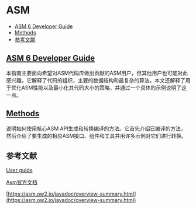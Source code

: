 # ASM

* [ASM 6 Developer Guide](#ASM6DeveloperGuide)
* [Methods](#Methods)
* [参考文献](#参考文献)

## <a name="ASM6DeveloperGuide">[ASM 6 Developer Guide](./developer-guide.md)</a>

本指南主要面向希望对ASM代码库做出贡献的ASM用户，但其他用户也可能对此感兴趣。它解释了代码的组织，主要的数据结构和最复杂的算法。本文还解释了用于优化ASM性能以及最小化其代码大小的策略，并通过一个具体的示例说明了这一点。

## <a name="Methods">[Methods](./methods.md)</a>

说明如何使用核心ASM API生成和转换编译的方法。它首先介绍已编译的方法，然后介绍了要生成的相应ASM接口、组件和工具并用许多示例对它们进行转换。

## <a name="参考文献">参考文献</a>

[User guide](https://asm.ow2.io/asm4-guide.pdf)

[Asm官方文档](https://asm.ow2.io)

[https://asm.ow2.io/javadoc/overview-summary.html](https://asm.ow2.io/javadoc/overview-summary.html)
